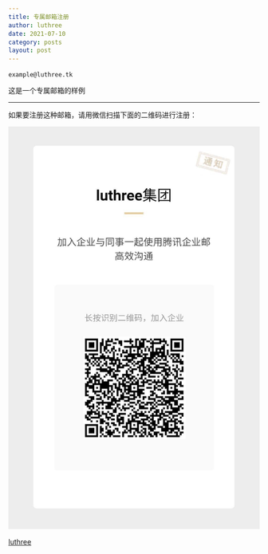 ```yaml
---
title: 专属邮箱注册
author: luthree
date: 2021-07-10
category: posts
layout: post
---
```


`example@luthree.tk`

这是一个专属邮箱的样例

-----

如果要注册这种邮箱，请用微信扫描下面的二维码进行注册：

![注册邮箱](/img/mmexport1625914754331.jpg "扫描这个二维码注册邮箱")

[luthree](http://luthree.tk)
